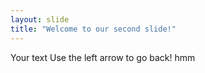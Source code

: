 ```yaml
---
layout: slide
title: "Welcome to our second slide!"
---
```

Your text
Use the left arrow to go back!
hmm
